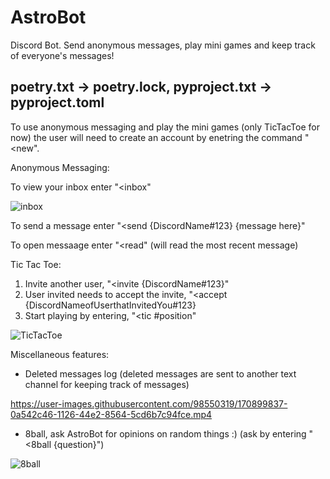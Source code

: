 # AstroBot
Discord Bot. Send anonymous messages, play mini games and keep track of everyone's messages!

poetry.txt -> poetry.lock,
pyproject.txt -> pyproject.toml
--------------------------------------------------------
To use anonymous messaging and play the mini games (only TicTacToe for now)
the user will need to create an account by enetring the command "<new".

Anonymous Messaging:

To view your inbox enter "<inbox"

![inbox](https://user-images.githubusercontent.com/98550319/170899771-da1fc5a0-bc0f-40f0-8cc6-ee51b16f42cb.png)

To send a message enter "<send {DiscordName#123} {message here}"


To open messaage enter "<read" (will read the most recent message)



Tic Tac Toe:

1. Invite another user, "<invite {DiscordName#123}"
2. User invited needs to accept the invite, "<accept {DiscordNameofUserthatInvitedYou#123}
3. Start playing by entering, "<tic #position"

![TicTacToe](https://user-images.githubusercontent.com/98550319/170899823-c3833347-a0ac-41d8-a268-4534bee31eea.png)


Miscellaneous features:

- Deleted messages log (deleted messages are sent to another text channel for keeping track of messages)

https://user-images.githubusercontent.com/98550319/170899837-0a542c46-1126-44e2-8564-5cd6b7c94fce.mp4

- 8ball, ask AstroBot for opinions on random things :) (ask by entering "<8ball {question}")

![8ball](https://user-images.githubusercontent.com/98550319/170899885-e68be8ad-d828-4946-974b-de10034b1df8.png)

